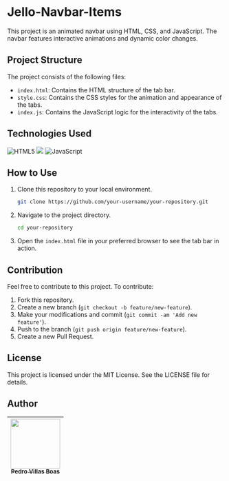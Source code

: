 # Jello-Navbar-Items
This project is an animated navbar using HTML, CSS, and JavaScript. The navbar features interactive animations and dynamic color changes.

## Project Structure

The project consists of the following files:

- `index.html`: Contains the HTML structure of the tab bar.
- `style.css`: Contains the CSS styles for the animation and appearance of the tabs.
- `index.js`: Contains the JavaScript logic for the interactivity of the tabs.

## Technologies Used

![HTML5](https://img.shields.io/badge/html5-%23E34F26.svg?style=for-the-badge&logo=html5&logoColor=white) 	![](https://img.shields.io/badge/CSS-239120?&style=for-the-badge&logo=css3&logoColor=white) ![JavaScript](https://img.shields.io/badge/javascript-%23323330.svg?style=for-the-badge&logo=javascript&logoColor=%23F7DF1E)

## How to Use

1. Clone this repository to your local environment.
   ```sh
   git clone https://github.com/your-username/your-repository.git

2. Navigate to the project directory.
   ```sh
   cd your-repository

3. Open the `index.html` file in your preferred browser to see the tab bar in action.

## Contribution
Feel free to contribute to this project. To contribute:

1. Fork this repository.
2. Create a new branch (`git checkout -b feature/new-feature`).
3. Make your modifications and commit (`git commit -am 'Add new feature'`).
4. Push to the branch (`git push origin feature/new-feature`).
5. Create a new Pull Request.

## License
This project is licensed under the MIT License. See the LICENSE file for details.

## Author
|  [<img loading="lazy" src="https://avatars.githubusercontent.com/u/47667167?v=4" width=115><br><sub>Pedro Villas Boas</sub>](https://github.com/PedroVillasBoas) |
| :---: |
